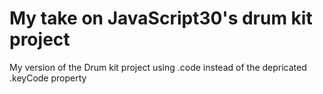 <h1>My take on JavaScript30's drum kit project</h2>

My version of the Drum kit project using .code instead of the depricated .keyCode property
